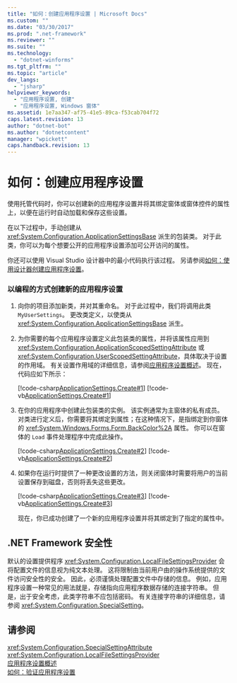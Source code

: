 ```yaml
---
title: "如何：创建应用程序设置 | Microsoft Docs"
ms.custom: ""
ms.date: "03/30/2017"
ms.prod: ".net-framework"
ms.reviewer: ""
ms.suite: ""
ms.technology: 
  - "dotnet-winforms"
ms.tgt_pltfrm: ""
ms.topic: "article"
dev_langs: 
  - "jsharp"
helpviewer_keywords: 
  - "应用程序设置, 创建"
  - "应用程序设置, Windows 窗体"
ms.assetid: 1e7aa347-af75-41e5-89ca-f53cab704f72
caps.latest.revision: 13
author: "dotnet-bot"
ms.author: "dotnetcontent"
manager: "wpickett"
caps.handback.revision: 13
---
```

# 如何：创建应用程序设置
使用托管代码时，你可以创建新的应用程序设置并将其绑定窗体或窗体控件的属性上，以便在运行时自动加载和保存这些设置。  
  
 在以下过程中，手动创建从 <xref:System.Configuration.ApplicationSettingsBase> 派生的包装类。  对于此类，你可以为每个想要公开的应用程序设置添加可公开访问的属性。  
  
 你还可以使用 Visual Studio 设计器中的最小代码执行该过程。  另请参阅[如何：使用设计器创建应用程序设置](http://msdn.microsoft.com/library/wabtadw6%20\(v=vs.110\))。  
  
### 以编程的方式创建新的应用程序设置  
  
1.  向你的项目添加新类，并对其重命名。  对于此过程中，我们将调用此类  `MyUserSettings`。  更改类定义，以使类从 <xref:System.Configuration.ApplicationSettingsBase> 派生。  
  
2.  为你需要的每个应用程序设置定义此包装类的属性，并将该属性应用到 <xref:System.Configuration.ApplicationScopedSettingAttribute> 或 <xref:System.Configuration.UserScopedSettingAttribute>，具体取决于设置的作用域。  有关设置作用域的详细信息，请参阅[应用程序设置概述](../../../../docs/framework/winforms/advanced/application-settings-overview.md)。  现在，代码应如下所示：  
  
     [!code-csharp[ApplicationSettings.Create#1](../../../../samples/snippets/csharp/VS_Snippets_Winforms/ApplicationSettings.Create/CS/MyAppSettings.cs#1)]
     [!code-vb[ApplicationSettings.Create#1](../../../../samples/snippets/visualbasic/VS_Snippets_Winforms/ApplicationSettings.Create/VB/MyAppSettings.vb#1)]  
  
3.  在你的应用程序中创建此包装类的实例。  该实例通常为主窗体的私有成员。  对类进行定义后，你需要将其绑定到属性；在这种情况下，是指绑定到你窗体的 <xref:System.Windows.Forms.Form.BackColor%2A> 属性。  你可以在窗体的  `Load`  事件处理程序中完成此操作。  
  
     [!code-csharp[ApplicationSettings.Create#2](../../../../samples/snippets/csharp/VS_Snippets_Winforms/ApplicationSettings.Create/CS/Form1.cs#2)]
     [!code-vb[ApplicationSettings.Create#2](../../../../samples/snippets/visualbasic/VS_Snippets_Winforms/ApplicationSettings.Create/VB/Form1.vb#2)]  
  
4.  如果你在运行时提供了一种更改设置的方法，则关闭窗体时需要将用户的当前设置保存到磁盘，否则将丢失这些更改。  
  
     [!code-csharp[ApplicationSettings.Create#3](../../../../samples/snippets/csharp/VS_Snippets_Winforms/ApplicationSettings.Create/CS/Form1.cs#3)]
     [!code-vb[ApplicationSettings.Create#3](../../../../samples/snippets/visualbasic/VS_Snippets_Winforms/ApplicationSettings.Create/VB/Form1.vb#3)]  
  
     现在，你已成功创建了一个新的应用程序设置并将其绑定到了指定的属性中。  
  
## .NET Framework 安全性  
 默认的设置提供程序 <xref:System.Configuration.LocalFileSettingsProvider> 会将配置文件的信息视为纯文本处理。  这将限制由当前用户由的操作系统提供的文件访问安全性的安全。  因此，必须谨慎处理配置文件中存储的信息。  例如，应用程序设置一种常见的用法就是，存储指向应用程序数据存储的连接字符串。  但是，出于安全考虑，此类字符串不应包括密码。  有关连接字符串的详细信息，请参阅 <xref:System.Configuration.SpecialSetting>。  
  
## 请参阅  
 <xref:System.Configuration.SpecialSettingAttribute>   
 <xref:System.Configuration.LocalFileSettingsProvider>   
 [应用程序设置概述](../../../../docs/framework/winforms/advanced/application-settings-overview.md)   
 [如何：验证应用程序设置](../../../../docs/framework/winforms/advanced/how-to-validate-application-settings.md)